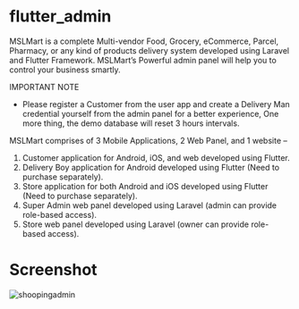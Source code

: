 # flutter_admin

MSLMart is a complete Multi-vendor Food, Grocery, eCommerce, Parcel, Pharmacy, or any kind of products delivery system developed using Laravel and Flutter Framework. MSLMart’s Powerful admin panel will help you to control your business smartly.


IMPORTANT NOTE
- Please register a Customer from the user app and create a Delivery Man credential yourself from the admin panel for a better experience, One more thing, the demo database will reset 3 hours intervals.



MSLMart comprises of 3 Mobile Applications, 2 Web Panel, and 1 website –

1. Customer application for Android, iOS, and web developed using Flutter.
2. Delivery Boy application for Android developed using Flutter (Need to purchase separately).
3. Store application for both Android and iOS developed using Flutter (Need to purchase separately).
4. Super Admin web panel developed using Laravel (admin can provide role-based access).
5. Store web panel developed using Laravel (owner can provide role-based access).

# Screenshot


![shoopingadmin](https://user-images.githubusercontent.com/53622073/217591703-b89d45ed-4641-4aa1-9d66-d92daf364279.png)

